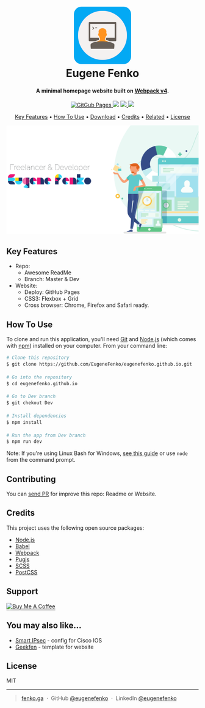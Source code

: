 
<h1 align="center">
  <br>
  <a href="https://fenko.ga"><img src="https://github.com/EugeneFenko/eugenefenko.github.io/raw/master/tile150x150.png" style="border-radius: 20px;" alt="Markdownify" width="150px"></a>
  <br>
  Eugene Fenko
  <br>
</h1>

<h4 align="center">A minimal homepage website built on <a href="http://electron.atom.io" target="_blank">Webpack v4</a>.</h4>

<p align="center">
  <a href="https://pages.github.com">
    <img src="https://img.shields.io/badge/Deploy-GitHub%20Pages-brightgreen.svg?style=for-the-badge&logo=github"
         alt="GitGub Pages">
  </a>
  <a href="https://webpack.js.org"><img src="https://img.shields.io/badge/Bundler-Webpack-blue.svg?style=for-the-badge&logo=webpack"></a>
  <a href="https://pugjs.org/">
      <img src="https://img.shields.io/badge/View-Pug-red.svg?style=for-the-badge&logo=html5">
  </a>
  <a href="https://sass-lang.com">
    <img src="https://img.shields.io/badge/Style-SASS/SCSS-deeppink.svg?style=for-the-badge&logo=SASS">
  </a>
</p>

<p align="center">
  <a href="#key-features">Key Features</a> •
  <a href="#how-to-use">How To Use</a> •
  <a href="#download">Download</a> •
  <a href="#credits">Credits</a> •
  <a href="#related">Related</a> •
  <a href="#license">License</a>
</p>

![screenshot](https://github.com/EugeneFenko/eugenefenko.github.io/blob/master/img/screen.png)

## Key Features

* Repo:
  - Awesome ReadMe
  - Branch: Master & Dev
* Website:
  - Deploy: GitHub Pages
  - CSS3: Flexbox + Grid
  - Cross browser: Chrome, Firefox and Safari ready.

## How To Use

To clone and run this application, you'll need [Git](https://git-scm.com) and [Node.js](https://nodejs.org/en/download/) (which comes with [npm](http://npmjs.com)) installed on your computer. From your command line:

```bash
# Clone this repository
$ git clone https://github.com/EugeneFenko/eugenefenko.github.io.git

# Go into the repository
$ cd eugenefenko.github.io

# Go to Dev branch
$ git chekout Dev

# Install dependencies
$ npm install 

# Run the app from Dev branch
$ npm run dev
```

Note: If you're using Linux Bash for Windows, [see this guide](https://www.howtogeek.com/261575/how-to-run-graphical-linux-desktop-applications-from-windows-10s-bash-shell/) or use `node` from the command prompt.


## Contributing

You can [send PR](https://github.com/EugeneFenko/eugenefenko.github.io/pulls) for improve this repo: Readme or Website.


## Credits

This project uses the following open source packages:

- [Node.js](https://nodejs.org/)
- [Babel](https://babeljs.io/)
- [Webpack](https://webpack.js.org/)
- [Pugjs](https://pugjs.org/)
- [SCSS](https://sass-lang.com)
- [PostCSS](https://postcss.org)



## Support

<a href="https://buymeacoff.ee/n8vc2a1Js" target="_blank"><img src="https://www.buymeacoffee.com/assets/img/custom_images/purple_img.png" alt="Buy Me A Coffee" style="height: 41px !important;width: 174px !important;box-shadow: 0px 3px 2px 0px rgba(190, 190, 190, 0.5) !important;-webkit-box-shadow: 0px 3px 2px 0px rgba(190, 190, 190, 0.5) !important;" ></a>


## You may also like...

- [Smart IPsec](https://eugenefenko.github.io/ipsec) - config for Cisco IOS
- [Geekfen](https://eugenefenko.github.io/html) - template for website

## License

MIT

---

> [fenko.ga](https://fenko.ga) &nbsp;&middot;&nbsp;
> GitHub [@eugenefenko](https://github.com/eugenefenko) &nbsp;&middot;&nbsp;
> LinkedIn [@eugenefenko](https://www.linkedin.com/in/eugene-fenko-a969b898/)
